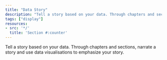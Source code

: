 ```yaml
---
title: "Data Story"
description: "Tell a story based on your data. Through chapters and sections, narrate a story and use data visualisations to emphasize your story."
tags: ["display"]
resources:
- src: '*/'
  title: 'Section #:counter'
---
```


Tell a story based on your data. Through chapters and sections, narrate a story and use data visualisations to emphasize your story.
